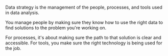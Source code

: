 Data strategy is the management of the people, processes, and tools used in data analysis.

You manage people by making sure they know how to use the right data to find solutions to the problem you're working on.

For processes, it's about making sure the path to that solution is clear and accessible.
For tools, you make sure the right technology is being used for the job.